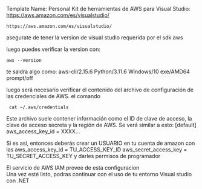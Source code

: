 Template Name: Personal
Kit de herramientas de AWS para Visual Studio:
https://aws.amazon.com/es/visualstudio/
```
https://aws.amazon.com/es/visualstudio/
```
asegurate de tener la version de visual studio requerida por el sdk aws

luego puedes verificar la version con:

```
aws --version
```
te saldra algo como:
aws-cli/2.15.6 Python/3.11.6 Windows/10 exe/AMD64 prompt/off

luego será necesario verificar el contenido del archivo de configuración de las credenciales de AWS.
el comando 
```
 cat ~/.aws/credentials
```
Este archivo suele contener información como el ID de clave de acceso, la clave de acceso secreta y la región de AWS.
Se verá similar a esto:
[default]
aws_access_key_id = XXXX...

Si es asi, entonces deberás crear un USUARIO en tu cuenta de amazon con las aws_access_key_id = TU_ACCESS_KEY_ID
aws_secret_access_key = TU_SECRET_ACCESS_KEY y darles permisos de programador

El servicio de AWS IAM provee de esta configuracion  
Una vez esté listo, podras continuar con el uso de tu entorno Visual studio con .NET
